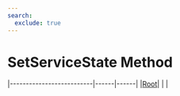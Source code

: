 ```yaml
---
search:
  exclude: true
---
```


<h1 class="heading"><span class="name">SetServiceState Method</span></h1>

|--------------------------|------|------|
|[Root](../objects/root.md)|&nbsp;|&nbsp;|

